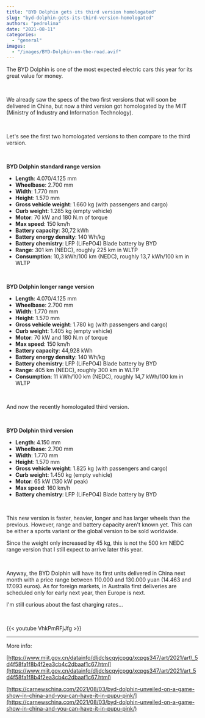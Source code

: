 ```yaml
---
title: "BYD Dolphin gets its third version homologated"
slug: "byd-dolphin-gets-its-third-version-homologated"
authors: "pedrolima"
date: "2021-08-11"
categories: 
  - "general"
images: 
  - "/images/BYD-Dolphin-on-the-road.avif"
---
```


The BYD Dolphin is one of the most expected electric cars this year for its great value for money.

 

We already saw the specs of the two first versions that will soon be delivered in China, but now a third version got homologated by the MIIT (Ministry of Industry and Information Technology).

 

Let's see the first two homologated versions to then compare to the third version.

 

**BYD Dolphin standard range version**

- **Length**: 4.070/4.125 mm
- **Wheelbase**: 2.700 mm
- **Width**: 1.770 mm
- **Height**: 1.570 mm
- **Gross vehicle weight**: 1.660 kg (with passengers and cargo)
- **Curb weight**: 1.285 kg (empty vehicle)
- **Motor**: 70 kW and 180 N.m of torque
- **Max speed**: 150 km/h
- **Battery capacity**: 30,72 kWh
- **Battery energy density**: 140 Wh/kg
- **Battery chemistry**: LFP (LiFePO4) Blade battery by BYD
- **Range**: 301 km (NEDC), roughly 225 km in WLTP
- **Consumption**: 10,3 kWh/100 km (NEDC), roughly 13,7 kWh/100 km in WLTP

 

**BYD Dolphin longer range version**

- **Length**: 4.070/4.125 mm
- **Wheelbase**: 2.700 mm
- **Width**: 1.770 mm
- **Height**: 1.570 mm
- **Gross vehicle weight**: 1.780 kg (with passengers and cargo)
- **Curb weight**: 1.405 kg (empty vehicle)
- **Motor**: 70 kW and 180 N.m of torque
- **Max speed**: 150 km/h
- **Battery capacity**: 44,928 kWh
- **Battery energy density**: 140 Wh/kg
- **Battery chemistry**: LFP (LiFePO4) Blade battery by BYD
- **Range**: 405 km (NEDC), roughly 300 km in WLTP
- **Consumption**: 11 kWh/100 km (NEDC), roughly 14,7 kWh/100 km in WLTP

 

And now the recently homologated third version.

 

**BYD Dolphin third version**

- **Length**: 4.150 mm
- **Wheelbase**: 2.700 mm
- **Width**: 1.770 mm
- **Height**: 1.570 mm
- **Gross vehicle weight**: 1.825 kg (with passengers and cargo)
- **Curb weight**: 1.450 kg (empty vehicle)
- **Motor**: 65 kW (130 kW peak)
- **Max speed**: 160 km/h
- **Battery chemistry**: LFP (LiFePO4) Blade battery by BYD

 

This new version is faster, heavier, longer and has larger wheels than the previous. However, range and battery capacity aren't known yet. This can be either a sports variant or the global version to be sold worldwide.

Since the weight only increased by 45 kg, this is not the 500 km NEDC range version that I still expect to arrive later this year.

 

Anyway, the BYD Dolphin will have its first units delivered in China next month with a price range between 110.000 and 130.000 yuan (14.463 and 17.093 euros). As for foreign markets, in Australia first deliveries are scheduled only for early next year, then Europe is next.

I'm still curious about the fast charging rates...

 

{{< youtube VhkPmRFjJfg >}}

---

More info:

[https://www.miit.gov.cn/datainfo/dljdclscqyjcpgg/xcpgs347/art/2021/art\_5d4f58fa1f8b4f2ea3cb4c2dbaaf1c67.html](https://www.miit.gov.cn/datainfo/dljdclscqyjcpgg/xcpgs347/art/2021/art_5d4f58fa1f8b4f2ea3cb4c2dbaaf1c67.html)

[https://carnewschina.com/2021/08/03/byd-dolphin-unveiled-on-a-game-show-in-china-and-you-can-have-it-in-pupu-pink/](https://carnewschina.com/2021/08/03/byd-dolphin-unveiled-on-a-game-show-in-china-and-you-can-have-it-in-pupu-pink/)
